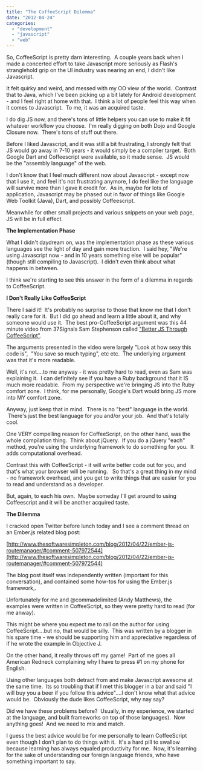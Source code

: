 ```yaml
---
title: "The CoffeeScript Dilemma"
date: "2012-04-24"
categories: 
  - "development"
  - "javascript"
  - "web"
---
```


So, CoffeeScript is pretty darn interesting.  A couple years back when I made a concerted effort to take Javascript more seriously as Flash's stranglehold grip on the UI industry was nearing an end, I didn't like Javascript.

It felt quirky and weird, and messed with my OO view of the world.  Contrast that to Java, which I've been picking up a bit lately for Android development - and I feel right at home with that.  I think a lot of people feel this way when it comes to Javascript.  To me, it was an acquired taste.

I do dig JS now, and there's tons of little helpers you can use to make it fit whatever workflow you choose.  I'm really digging on both Dojo and Google Closure now.  There's tons of stuff out there.

Before I liked Javascript, and it was still a bit frustrating, I strongly felt that JS would go away in 7-10 years - it would simply be a compiler target.  Both Google Dart and Coffeescript were available, so it made sense.  JS would be the "assembly language" of the web.

I don't know that I feel much different now about Javascript - except now that I use it, and feel it's not frustrating anymore, I do feel like the language will survive more than I gave it credit for.  As in, maybe for lots of application, Javascript may be phased out in favor of things like Google Web Toolkit (Java), Dart, and possibly Coffeescript.

Meanwhile for other small projects and various snippets on your web page, JS will be in full effect.

**The Implementation Phase**

What I didn't daydream on, was the implementation phase as these various languages see the light of day and gain more traction.  I said hey, "We're using Javascript now - and in 10 years something else will be popular" (though still compiling to Javascript).  I didn't even think about what happens in between.

I think we're starting to see this answer in the form of a dilemma in regards to CoffeeScript.

**I Don't Really Like CoffeeScript**

There I said it!  It's probably no surprise to those that know me that I don't really care for it.  But I did go ahead and learn a little about it, and why someone would use it.  The best pro-CoffeeScript argument was this 44 minute video from 37Signals Sam Stephenson called ["Better JS Through CoffeeScript"](http://vimeo.com/35258313).

The arguments presented in the video were largely "Look at how sexy this code is",  "You save so much typing", etc etc.  The underlying argument was that it's more readable.

Well, it's not....to me anyway - it was pretty hard to read, even as Sam was explaining it.  I can definitely see if you have a Ruby background that it IS much more readable.  From my perspective we're bringing JS into the Ruby comfort zone.  I think, for me personally, Google's Dart would bring JS more into MY comfort zone.

Anyway, just keep that in mind.  There is no "best" language in the world.  There's just the best language for you and/or your job.  And that's totally cool.

One VERY compelling reason for CoffeeScript, on the other hand, was the whole compilation thing.  Think about jQuery.  If you do a jQuery "each" method, you're using the underlying framework to do something for you.  It adds computational overhead.

Contrast this with CoffeeScript - it will write better code out for you, and that's what your browser will be running.   So that's a great thing in my mind - no framework overhead, and you get to write things that are easier for you to read and understand as a developer.

But, again, to each his own.  Maybe someday I'll get around to using Coffeescript and it will be another acquired taste.

**The Dilemma**

I cracked open Twitter before lunch today and I see a comment thread on an Ember.js related blog post:

[http://www.thesoftwaresimpleton.com/blog/2012/04/22/ember-js-routemanager/#comment-507972544](http://www.thesoftwaresimpleton.com/blog/2012/04/22/ember-js-routemanager/#comment-507972544)

The blog post itself was independently written (important for this conversation), and contained some how-tos for using the Ember.js framework,.

Unfortunately for me and @commadelimited (Andy Matthews), the examples were written in CoffeeScript, so they were pretty hard to read (for me anway).

This might be where you expect me to rail on the author for using CoffeeScript....but no, that would be silly.  This was written by a blogger in his spare time - we should be supporting him and appreciative regardless of if he wrote the example in Objective J.

On the other hand, it really throws off my game!  Part of me goes all American Redneck complaining why I have to press #1 on my phone for English.

Using other languages both detract from and make Javascript awesome at the same time.  Its so troubling that if I met this blogger in a bar and said "I will buy you a beer if you follow this advice"....I don't know what that advice would be.  Obviously the dude likes CoffeeScript, why nay say?

Did we have these problems before?  Usually, in my experience, we started at the language, and built frameworks on top of those languages).  Now anything goes!  And we need to mix and match.

I guess the best advice would be for me personally to learn CoffeeScript even though I don't plan to do things with it.  It's a hard pill to swallow because learning has always equaled productivity for me.  Now, it's learning for the sake of understanding our foreign language friends, who have something important to say.
